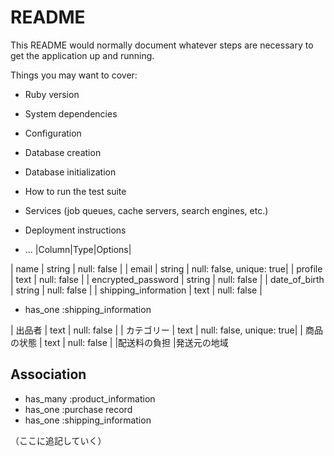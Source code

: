 # README

This README would normally document whatever steps are necessary to get the
application up and running.

Things you may want to cover:

* Ruby version

* System dependencies

* Configuration

* Database creation

* Database initialization

* How to run the test suite

* Services (job queues, cache servers, search engines, etc.)

* Deployment instructions

* ...
|Column|Type|Options|

| name                 | string | null: false              |
| email                | string | null: false, unique: true|
| profile              | text   | null: false              |
| encrypted_password   | string | null: false              |
| date_of_birth        | string | null: false              |
| shipping_information | text   | null: false              |

* has_one :shipping_information


| 出品者  | text   | null: false              |
| カテゴリー      | text   | null: false, unique: true|
| 商品の状態 | text   | null: false              |
|配送料の負担
|発送元の地域


## Association

* has_many :product_information
* has_one :purchase record
* has_one :shipping_information





（ここに追記していく）